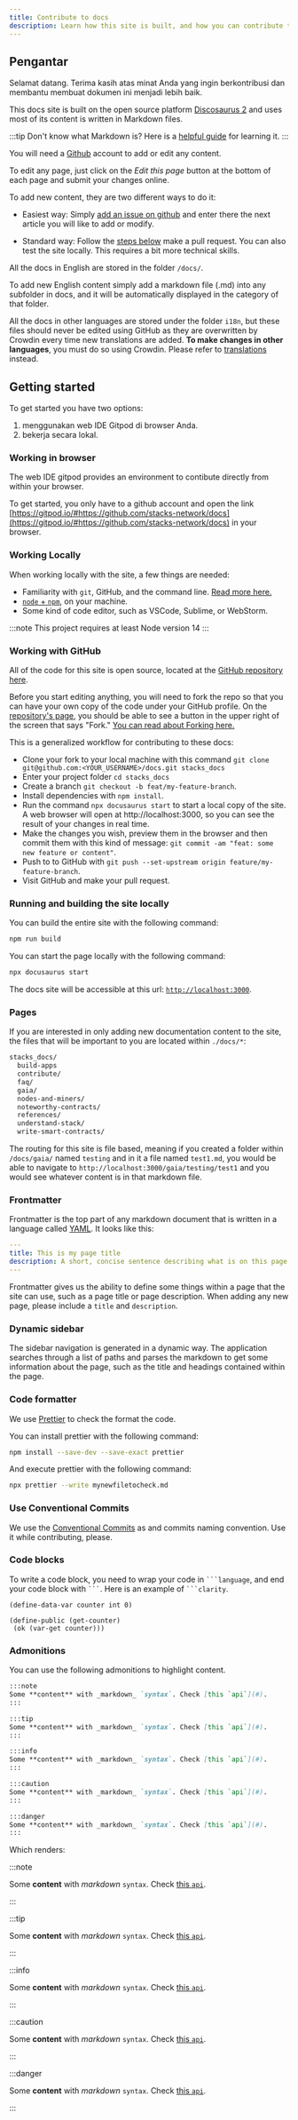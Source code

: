 ```yaml
---
title: Contribute to docs
description: Learn how this site is built, and how you can contribute to it.
---
```


## Pengantar

Selamat datang. Terima kasih atas minat Anda yang ingin berkontribusi dan membantu membuat dokumen ini menjadi lebih baik.

This docs site is built on the open source platform [Discosaurus 2](https://docusaurus.io/) and uses most of its content is written in Markdown files.

:::tip Don't know what Markdown is? Here is a [helpful guide](https://guides.github.com/features/mastering-markdown/) for learning it. :::

You will need a [Github](https://www.github.com) account to add or edit any content.

To edit any page, just click on the *Edit this page* button at the bottom of each page and submit your changes online.

To add new content, they are two different ways to do it:

- Easiest way: Simply [add an issue on github](https://github.com/stacks-network/docs/issues/new) and enter there the next article you will like to add or modify.

- Standard way: Follow the [steps below](#getting-started) make a pull request. You can also test the site locally. This requires a bit more technical skills.

All the docs in English are stored in the folder `/docs/`.

To add new English content simply add a markdown file (.md) into any subfolder in docs, and it will be automatically displayed in the category of that folder.

All the docs in other languages are stored under the folder `i18n`, but these files should never be edited using GitHub as they are overwritten by Crowdin every time new translations are added.  **To make changes in other languages**, you must do so using Crowdin. Please refer to [translations](translations) instead.
## Getting started

To get started you have two options:

1. menggunakan web IDE Gitpod di browser Anda.
2. bekerja secara lokal.

### Working in browser

The web IDE gitpod provides an environment to contibute directly from within your browser.

To get started, you only have to a github account and open the link [https://gitpod.io/#https://github.com/stacks-network/docs](https://gitpod.io/#https://github.com/stacks-network/docs) in your browser.

### Working Locally

When working locally with the site, a few things are needed:

- Familiarity with `git`, GitHub, and the command line. [Read more here.](https://docs.github.com/en/github/getting-started-with-github/quickstart)
- [`node` + `npm`,](https://docs.npmjs.com/downloading-and-installing-node-js-and-npm) on your machine.
- Some kind of code editor, such as VSCode, Sublime, or WebStorm.

:::note
This project requires at least Node version 14
:::

### Working with GitHub

All of the code for this site is open source, located at the [GitHub repository here](https://github.com/stacks-network/docs).

Before you start editing anything, you will need to fork the repo so that you can have your own copy of the code under your GitHub profile. On the [repository's page](https://github.com/stacks-network/docs), you should be able to see a button in the upper right of the screen that says "Fork." [You can read about Forking here.](https://docs.github.com/en/github/getting-started-with-github/fork-a-repo)

This is a generalized workflow for contributing to these docs:

- Clone your fork to your local machine with this command `git clone git@github.com:<YOUR_USERNAME>/docs.git stacks_docs`
- Enter your project folder `cd stacks_docs`
- Create a branch `git checkout -b feat/my-feature-branch`.
- Install dependencies with `npm install`.
- Run the command `npx docusaurus start` to start a local copy of the site. A web browser will open at http://localhost:3000, so you can see the result of your changes in real time.
- Make the changes you wish, preview them in the browser and then commit them with this kind of message: `git commit -am "feat: some new feature or content"`.
- Push to to GitHub with `git push --set-upstream origin feature/my-feature-branch`.
- Visit GitHub and make your pull request.

### Running and building the site locally

You can build the entire site with the following command:
```bash
npm run build
```

You can start the page locally with the following command:
```bash
npx docusaurus start
```
The docs site will be accessible at this url: [`http://localhost:3000`](http://localhost:3000).


### Pages

If you are interested in only adding new documentation content to the site, the files that will be important to you are located within `./docs/*`:

```bash showLineNumbers highlight=12
stacks_docs/
  build-apps
  contribute/
  faq/
  gaia/
  nodes-and-miners/
  noteworthy-contracts/
  references/
  understand-stack/
  write-smart-contracts/
```

The routing for this site is file based, meaning if you created a folder within `/docs/gaia/` named `testing` and in it a file named `test1.md`, you would be able to navigate to `http://localhost:3000/gaia/testing/test1` and you would see whatever content is in that markdown file.

### Frontmatter

Frontmatter is the top part of any markdown document that is written in a language called [YAML](https://yaml.org/). It looks like this:

```yaml
---
title: This is my page title
description: A short, concise sentence describing what is on this page
---
```

Frontmatter gives us the ability to define some things within a page that the site can use, such as a page title or page description. When adding any new page, please include a `title` and `description`.

### Dynamic sidebar

The sidebar navigation is generated in a dynamic way. The application searches through a list of paths and parses the markdown to get some information about the page, such as the title and headings contained within the page.

### Code formatter

We use [Prettier](https://prettier.io/docs/en/install.html) to check the format the code.

You can install prettier with the following command:

```bash
npm install --save-dev --save-exact prettier
```

And execute prettier with the following command:

```bash
npx prettier --write mynewfiletocheck.md
```

### Use Conventional Commits

We use the [Conventional Commits](https://www.conventionalcommits.org/en/v1.0.0/) as and commits naming convention. Use it while contributing, please.

### Code blocks

To write a code block, you need to wrap your code in ` ```language `, and end your code block with ` ``` `. Here is an example of ` ```clarity `.

```clarity
(define-data-var counter int 0)

(define-public (get-counter)
 (ok (var-get counter)))
```
### Admonitions

You can use the following admonitions to highlight content.

```md
:::note
Some **content** with _markdown_ `syntax`. Check [this `api`](#).
:::

:::tip
Some **content** with _markdown_ `syntax`. Check [this `api`](#).
:::

:::info
Some **content** with _markdown_ `syntax`. Check [this `api`](#).
:::

:::caution
Some **content** with _markdown_ `syntax`. Check [this `api`](#).
:::

:::danger
Some **content** with _markdown_ `syntax`. Check [this `api`](#).
:::
```

Which renders:

:::note

Some **content** with _markdown_ `syntax`. Check [this `api`](#).

:::

:::tip

Some **content** with _markdown_ `syntax`. Check [this `api`](#).

:::

:::info

Some **content** with _markdown_ `syntax`. Check [this `api`](#).

:::

:::caution

Some **content** with _markdown_ `syntax`. Check [this `api`](#).

:::

:::danger

Some **content** with _markdown_ `syntax`. Check [this `api`](#).

:::